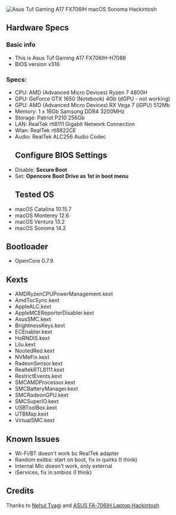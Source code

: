 ![Asus Tuf Gaming A17 FX706IH macOS Sonoma Hackintosh](https://www.asus.com/media/global/gallery/trfp1kp4xvoudgam_setting_xxx_0_90_end_2000.png)
 ## Hardware Specs
 ### Basic info
- This is Asus Tuf Gaming A17 FX706IH-H7088
- BIOS version v316
### Specs:
  - CPU: AMD (Advanced Micro Devices) Ryzen 7 4800H
  - GPU: GeForce GTX 1650 (Notebook) 4Gb (dGPU - not working)
  - GPU: AMD (Advanced Micro Devices) RX Vega 7 (iGPU) 512Mb
  - Memory: 1 x 16Gb Samsung DDR4 3200MHz
  - Storage: Patriot P210 256Gb
  - LAN: RealTek rtl8111 Gigabit Network Connection
  - Wlan: RealTek rtl8822CE
  - Audio: RealTek ALC256 Audio Codec
    ## Configure BIOS Settings
  - Disable: **Secure Boot**
  - Set: **Opencore Boot Drive as 1st in boot menu**
    ## Tested OS 
   - macOS Catalina 10.15.7
   - macOS Monterey 12.6
   - macOS Ventura 13.2
   - macOS Sonoma 14.2
   ## Bootloader
   - OpenCore 0.7.9
   ## Kexts
   - AMDRyzenCPUPowerManagement.kext
   - AmdTscSync.kext
   - AppleALC.kext
   - AppleMCEReporterDisabler.kext
   - AsusSMC.kext
   - BrightnessKeys.kext
   - ECEnabler.kext
   - HoRNDIS.kext
   - Lilu.kext
   - NootedRed.kext
   - NVMeFix.kext
   - RadeonSensor.kext
   - RealtekRTL8111.kext
   - RestrictEvents.kext
   - SMCAMDProcessor.kext
   - SMCBatteryManager.kext
   - SMCRadeonGPU.kext
   - SMCSuperIO.kext
   - USBToolBox.kext
   - UTBMap.kext
   - VirtualSMC.kext
  ## Known Issues 
   - Wi-Fi/BT doesn't work bc RealTek adapter
   - Random exitbs: start on boot, fix in quirks (I think)
   - Internal Mic doesn't work, only external
   - iServices, fix in smbios (I think)
  ## Credits 
Thanks to [Nehul Tyagi](https://github.com/nehultyagi1) and [ASUS FA-706IH Laptop Hackintosh](https://github.com/Ragnarok93/ASUS-F17-Hackintosh)
